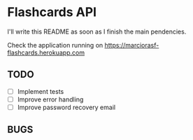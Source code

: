 # Flashcards API

I'll write this README as soon as I finish the main pendencies.

Check the application running on <https://marciorasf-flashcards.herokuapp.com>

## TODO

- [ ] Implement tests
- [ ] Improve error handling
- [ ] Improve password recovery email 

## BUGS 
